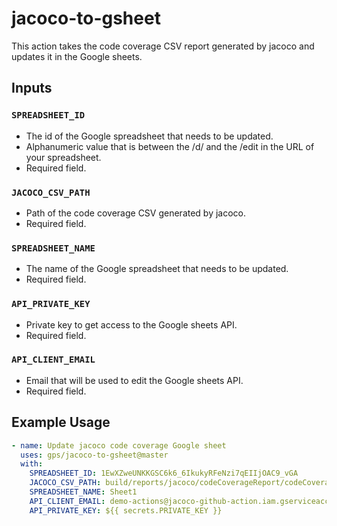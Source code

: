 # jacoco-to-gsheet
This action takes the code coverage CSV report generated by jacoco and updates it in the Google sheets.

## Inputs

### `SPREADSHEET_ID`

-  The id of the Google spreadsheet that needs to be updated.
-  Alphanumeric value that is between the /d/ and the /edit in the URL of your spreadsheet.
-  Required field.

### `JACOCO_CSV_PATH`

- Path of the code coverage CSV generated by jacoco.
- Required field.

### `SPREADSHEET_NAME`

- The name of the Google spreadsheet that needs to be updated.
- Required field.

### `API_PRIVATE_KEY`

- Private key to get access to the Google sheets API.
- Required field.

### `API_CLIENT_EMAIL`

- Email that will be used to edit the Google sheets API.
- Required field.

## Example Usage

```yml
- name: Update jacoco code coverage Google sheet
  uses: gps/jacoco-to-gsheet@master
  with:
    SPREADSHEET_ID: 1EwXZweUNKKGSC6k6_6IkukyRFeNzi7qEIIjOAC9_vGA
    JACOCO_CSV_PATH: build/reports/jacoco/codeCoverageReport/codeCoverageReport.csv
    SPREADSHEET_NAME: Sheet1
    API_CLIENT_EMAIL: demo-actions@jacoco-github-action.iam.gserviceaccount.com
    API_PRIVATE_KEY: ${{ secrets.PRIVATE_KEY }}
```

